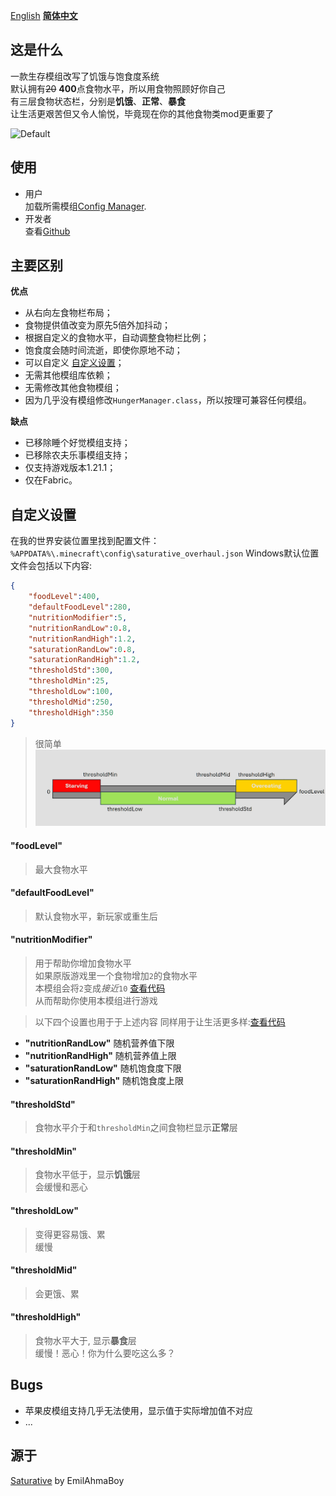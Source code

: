 [English](/README.md) **[简体中文](README-zh_cn.md)**
## 这是什么
一款生存模组改写了饥饿与饱食度系统\
默认拥有~~20~~ **400**点食物水平，所以用食物照顾好你自己\
有三层食物状态栏，分别是**饥饿**、**正常**、**暴食**\
让生活更艰苦但又令人愉悦，毕竟现在你的其他食物类mod更重要了

![Default](https://cdn.modrinth.com/data/x5alUhw5/images/4a21e6e0e1b0526412997cf3f4f1489870e2b2bc.jpeg)

## 使用
- 用户\
加载所需模组[Config Manager](https://modrinth.com/mod/config-manager).
- 开发者\
查看[Github](https://github.com/FelixAgairu/saturative_overhaul)

## 主要区别
**优点**
- 从右向左食物栏布局；
- 食物提供值改变为原先5倍外加抖动；
- 根据自定义的食物水平，自动调整食物栏比例；
- 饱食度会随时间流逝，即使你原地不动；
- 可以自定义 [自定义设置](https://github.com/FelixAgairu/saturative_overhaul/edit/master/README.md#自定义设置)；
- 无需其他模组库依赖；
- 无需修改其他食物模组；
- 因为几乎没有模组修改`HungerManager.class`，所以按理可兼容任何模组。

**缺点**
- 已移除睡个好觉模组支持；
- 已移除农夫乐事模组支持；
- 仅支持游戏版本1.21.1；
- 仅在Fabric。

## 自定义设置
在我的世界安装位置里找到配置文件：\
`%APPDATA%\.minecraft\config\saturative_overhaul.json` Windows默认位置\
文件会包括以下内容:
```json
{
	"foodLevel":400,
	"defaultFoodLevel":280,
	"nutritionModifier":5,
	"nutritionRandLow":0.8,
	"nutritionRandHigh":1.2,
	"saturationRandLow":0.8,
	"saturationRandHigh":1.2,
	"thresholdStd":300,
	"thresholdMin":25,
	"thresholdLow":100,
	"thresholdMid":250,
	"thresholdHigh":350
}
```

> 很简单
![Desc](https://github.com/FelixAgairu/saturative_overhaul/blob/master/src/main/resources/assets/saturative_overhaul/pic/2.jpg?raw=true)

#### "foodLevel"
> 最大食物水平

#### "defaultFoodLevel"
> 默认食物水平，新玩家或重生后

#### "nutritionModifier"
> 用于帮助你增加食物水平\
> 如果原版游戏里一个食物增加`2`的食物水平\
> 本模组会将`2`变成*接近*`10` [查看代码](https://github.com/FelixAgairu/saturative_overhaul/blob/master/src/main/java/dev/emilahmaboy/felixagairu/saturative_overhaul/mixin/HungerManagerMixin.java)\
> 从而帮助你使用本模组进行游戏

> 以下四个设置也用于于上述内容
> 同样用于让生活更多样:[查看代码](https://github.com/FelixAgairu/saturative_overhaul/blob/master/src/main/java/dev/emilahmaboy/felixagairu/saturative_overhaul/tools/LimitRandomizer.java)

- **"nutritionRandLow"**
随机营养值下限
- **"nutritionRandHigh"**
随机营养值上限
- **"saturationRandLow"**
随机饱食度下限
- **"saturationRandHigh"**
随机饱食度上限

#### "thresholdStd"
> 食物水平介于和`thresholdMin`之间食物栏显示**正常**层

#### "thresholdMin"
> 食物水平低于，显示**饥饿**层\
> 会缓慢和恶心

#### "thresholdLow"
> 变得更容易饿、累\
> 缓慢

#### "thresholdMid"
> 会更饿、累

#### "thresholdHigh"
> 食物水平大于, 显示**暴食**层\
> 缓慢！恶心！你为什么要吃这么多？

## Bugs
- 苹果皮模组支持几乎无法使用，显示值于实际增加值不对应
- ...

## 源于
[Saturative](https://github.com/EmilAhmaBoy/saturative) by EmilAhmaBoy
